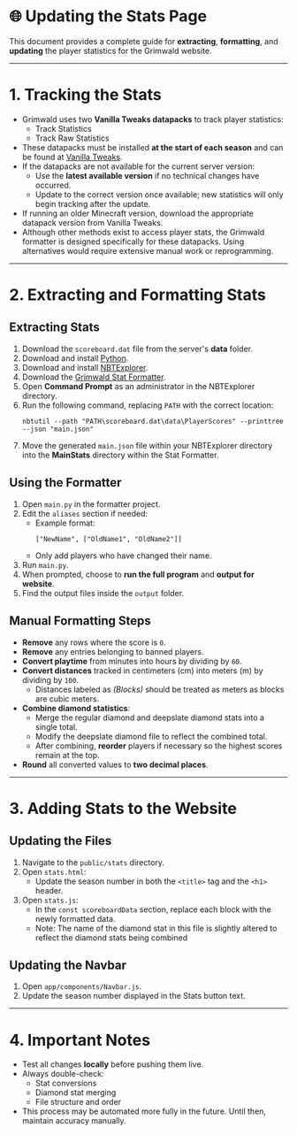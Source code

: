 # 🌐 **Updating the Stats Page**

This document provides a complete guide for **extracting**, **formatting**, and **updating** the player statistics for the Grimwald website.

---

# **1. Tracking the Stats**

- Grimwald uses two **Vanilla Tweaks datapacks** to track player statistics:
  - Track Statistics
  - Track Raw Statistics
- These datapacks must be installed **at the start of each season** and can be found at [Vanilla Tweaks](https://vanillatweaks.net/picker/datapacks/).
- If the datapacks are not available for the current server version:
  - Use the **latest available version** if no technical changes have occurred.
  - Update to the correct version once available; new statistics will only begin tracking after the update.
- If running an older Minecraft version, download the appropriate datapack version from Vanilla Tweaks.
- Although other methods exist to access player stats, the Grimwald formatter is designed specifically for these datapacks. Using alternatives would require extensive manual work or reprogramming.

---

# **2. Extracting and Formatting Stats**

## **Extracting Stats**

1. Download the `scoreboard.dat` file from the server's **data** folder.
2. Download and install [Python](https://www.python.org/downloads/).
3. Download and install [NBTExplorer](https://github.com/jaquadro/NBTExplorer/).
4. Download the [Grimwald Stat Formatter](https://github.com/JadenLabs/grimwald-stat-prep).
5. Open **Command Prompt** as an administrator in the NBTExplorer directory.
6. Run the following command, replacing `PATH` with the correct location:
   ```
   nbtutil --path "PATH\scoreboard.dat\data\PlayerScores" --printtree --json "main.json"
   ```
7. Move the generated `main.json` file within your NBTExplorer directory into the **MainStats** directory within the Stat Formatter.

## **Using the Formatter**

1. Open `main.py` in the formatter project.
2. Edit the `aliases` section if needed:
   - Example format:
     ```
     ["NewName", ["OldName1", "OldName2"]]
     ```
   - Only add players who have changed their name.
3. Run `main.py`.
4. When prompted, choose to **run the full program** and **output for website**.
5. Find the output files inside the `output` folder.

## **Manual Formatting Steps**

- **Remove** any rows where the score is `0`.
- **Remove** any entries belonging to banned players.
- **Convert playtime** from minutes into hours by dividing by `60`.
- **Convert distances** tracked in centimeters (cm) into meters (m) by dividing by `100`.
  - Distances labeled as *(Blocks)* should be treated as meters as blocks are cubic meters.
- **Combine diamond statistics**:
  - Merge the regular diamond and deepslate diamond stats into a single total.
  - Modify the deepslate diamond file to reflect the combined total.
  - After combining, **reorder** players if necessary so the highest scores remain at the top.
- **Round** all converted values to **two decimal places**.

---

# **3. Adding Stats to the Website**

## **Updating the Files**

1. Navigate to the `public/stats` directory.
2. Open `stats.html`:
   - Update the season number in both the `<title>` tag and the `<h1>` header.
3. Open `stats.js`:
   - In the `const scoreboardData` section, replace each block with the newly formatted data.
   - Note: The name of the diamond stat in this file is slightly altered to reflect the diamond stats being combined

## **Updating the Navbar**

1. Open `app/components/Navbar.js`.
2. Update the season number displayed in the Stats button text.

---

# **4. Important Notes**

- Test all changes **locally** before pushing them live.
- Always double-check:
  - Stat conversions
  - Diamond stat merging
  - File structure and order
- This process may be automated more fully in the future. Until then, maintain accuracy manually.